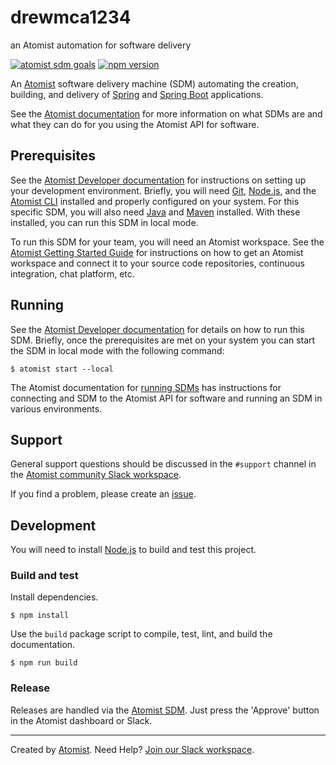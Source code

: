 # drewmca1234

an Atomist automation for software delivery

[![atomist sdm goals](http://badge.atomist.com/T29E48P34/atomist/spring-sdm-seed/94b9a596-f882-4d42-9cc4-fcf70bd5b3db)](https://app.atomist.com/workspace/T29E48P34)
[![npm version](https://img.shields.io/npm/v/@atomist/spring-sdm-seed.svg)](https://www.npmjs.com/package/@atomist/spring-sdm-seed)

An [Atomist][atomist] software delivery machine (SDM) automating the
creation, building, and delivery of [Spring][spring] and [Spring
Boot][spring-boot] applications.

[spring]: https://spring.io/ (Spring)
[spring-boot]: http://spring.io/projects/spring-boot (Spring Boot)

See the [Atomist documentation][atomist-doc] for more information on
what SDMs are and what they can do for you using the Atomist API for
software.

[atomist-doc]: https://docs.atomist.com/ (Atomist Documentation)

## Prerequisites

See the [Atomist Developer documentation][atomist-dev] for
instructions on setting up your development environment.  Briefly, you
will need [Git][git], [Node.js][node], and the [Atomist
CLI][atomist-cli] installed and properly configured on your system.
For this specific SDM, you will also need [Java][java] and
[Maven][mvn] installed.  With these installed, you can run this SDM in
local mode.

To run this SDM for your team, you will need an Atomist workspace.
See the [Atomist Getting Started Guide][atomist-start] for
instructions on how to get an Atomist workspace and connect it to your
source code repositories, continuous integration, chat platform, etc.

[atomist-dev]: https://docs.atomist.com/developer/prerequisites/ (Atomist - Developer Prerequisites)
[git]: https://git-scm.com/ (Git)
[atomist-cli]: https://github.com/atomist/cli (Atomist Command-Line Interface)
[atomist-start]: https://docs.atomist.com/user/ (Atomist - Getting Started)
[java]: http://openjdk.java.net/install/ (Java - Install)
[mvn]: https://maven.apache.org/download.cgi (Maven - Install)

## Running

See the [Atomist Developer documentation][atomist-dev] for details on
how to run this SDM.  Briefly, once the prerequisites are met on your
system you can start the SDM in local mode with the following command:

```
$ atomist start --local
```

The Atomist documentation for [running SDMs][atomist-run] has
instructions for connecting and SDM to the Atomist API for software
and running an SDM in various environments.

[atomist-run]: https://docs.atomist.com/developer/run/ (Atomist - Running SDMs)

## Support

General support questions should be discussed in the `#support`
channel in the [Atomist community Slack workspace][slack].

If you find a problem, please create an [issue][].

[issue]: https://github.com/atomist/spring-sdm-seed/issues

## Development

You will need to install [Node.js][node] to build and test this
project.

[node]: https://nodejs.org/ (Node.js)

### Build and test

Install dependencies.

```
$ npm install
```

Use the `build` package script to compile, test, lint, and build the
documentation.

```
$ npm run build
```

### Release

Releases are handled via the [Atomist SDM][atomist-sdm].  Just press
the 'Approve' button in the Atomist dashboard or Slack.

[atomist-sdm]: https://github.com/atomist/atomist-sdm (Atomist Software Delivery Machine)

---

Created by [Atomist][atomist].
Need Help?  [Join our Slack workspace][slack].

[atomist]: https://atomist.com/ (Atomist - How Teams Deliver Software)
[slack]: https://join.atomist.com/ (Atomist Community Slack)

